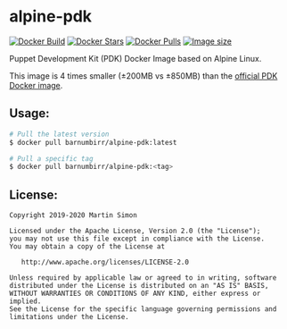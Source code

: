# alpine-pdk

[![Docker Build](https://img.shields.io/docker/cloud/build/barnumbirr/alpine-pdk.svg)](https://hub.docker.com/r/barnumbirr/alpine-pdk/)
[![Docker Stars](https://img.shields.io/docker/stars/barnumbirr/alpine-pdk.svg)](https://hub.docker.com/r/barnumbirr/alpine-pdk/)
[![Docker Pulls](https://img.shields.io/docker/pulls/barnumbirr/alpine-pdk.svg)](https://hub.docker.com/r/barnumbirr/alpine-pdk/)
[![Image size](https://images.microbadger.com/badges/image/barnumbirr/alpine-pdk.svg)](https://microbadger.com/images/barnumbirr/alpine-pdk)

Puppet Development Kit (PDK) Docker Image based on Alpine Linux.

This image is 4 times smaller (±200MB vs ±850MB) than the [official PDK Docker image](https://github.com/puppetlabs/pdk-docker).

## Usage:

```bash
# Pull the latest version
$ docker pull barnumbirr/alpine-pdk:latest

# Pull a specific tag
$ docker pull barnumbirr/alpine-pdk:<tag>
```

## License:

```
Copyright 2019-2020 Martin Simon

Licensed under the Apache License, Version 2.0 (the "License");
you may not use this file except in compliance with the License.
You may obtain a copy of the License at

   http://www.apache.org/licenses/LICENSE-2.0

Unless required by applicable law or agreed to in writing, software
distributed under the License is distributed on an "AS IS" BASIS,
WITHOUT WARRANTIES OR CONDITIONS OF ANY KIND, either express or implied.
See the License for the specific language governing permissions and
limitations under the License.
```
